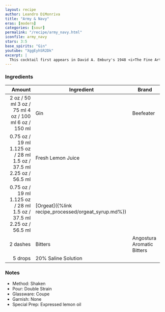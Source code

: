 ```yaml
---
layout: recipe
author: Leandro DiMonriva
title: "Army & Navy"
eras: [modern]
categories: [sour]
permalink: "/recipe/army_navy.html"
iconfile: army_navy
stars: 3:5
base_spirits: "Gin"
youtube: "XggEyhSR2Dk"
excerpt: |
  This cocktail first appears in David A. Embury's 1948 <i>The Fine Art of Mixing Drinks</i> so establishing a 'made before' date. Little else is known but based upon its name, folk suggest it originated at The Army and Navy Club in Washington, D.C.. The club's lounge is also said to be "where the famous Daiquiri cocktail was introduced to the United States."
---
```


### Ingredients

|   Amount | Ingredient                                | Brand                      |
| -------: | ----------------------------------------- | -------------------------- |
|     <span class="onex active">2 oz / 50 ml</span> <span class="onehalfx">3 oz / 75 ml</span> <span class="twox">4 oz / 100 ml</span> <span class="threex">6 oz / 150 ml</span> | Gin                                       | Beefeater                  |
|  <span class="onex active">0.75 oz / 19 ml</span> <span class="onehalfx">1.125 oz / 28 ml</span> <span class="twox">1.5 oz / 37.5 ml</span> <span class="threex">2.25 oz / 56.5 ml</span> | Fresh Lemon Juice                         |
|  <span class="onex active">0.75 oz / 19 ml</span> <span class="onehalfx">1.125 oz / 28 ml</span> <span class="twox">1.5 oz / 37.5 ml</span> <span class="threex">2.25 oz / 56.5 ml</span> | [Orgeat]({%link recipe_processed/orgeat_syrup.md%}) |
| 2 dashes | Bitters                                   | Angostura Aromatic Bitters |
|  5 drops | 20% Saline Solution                       |

### Notes

- Method: Shaken
- Pour: Double Strain
- Glassware: Coupe
- Garnish: None
- Special Prep: Expressed lemon oil
